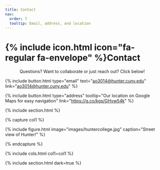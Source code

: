 ```yaml
---
title: Contact
nav:
  order: 7
  tooltip: Email, address, and location
---
```


# {% include icon.html icon="fa-regular fa-envelope" %}Contact

<div style="text-align: center;">
Questions? Want to collaborate or just reach out? Click below!
</div>

{%
  include button.html
  type="email"
  text="ao3014@hunter.cuny.edu"
  link="ao3014@hunter.cuny.edu"
%}

{%
  include button.html
  type="address"
  tooltip="Our location on Google Maps for easy navigation"
  link="https://g.co/kgs/GHvw54k"
%}

{% include section.html %}

{% capture col1 %}

{%
  include figure.html
  image="images/huntercollege.jpg"
  caption="Street view of Hunter!"
%}

{% endcapture %}

{% include cols.html col1=col1 %}

{% include section.html dark=true %}
